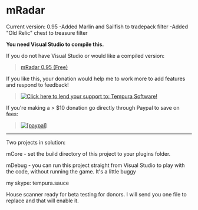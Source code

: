 mRadar
======
Current version: 0.95
-Added Marlin and Sailfish to tradepack filter
-Added "Old Relic" chest to treasure filter

**You need Visual Studio to compile this.**

If you do not have Visual Studio or would like a compiled version:

> [mRadar 0.95 (Free)](https://dl.dropboxusercontent.com/u/1232321/mRadar0.95Free.rar)

If you like this, your donation would help me to work more to add features and respond to feedback!

> <a href='https://pledgie.com/campaigns/27247'><img alt='Click here to lend your support to: Tempura Software!' src='https://pledgie.com/campaigns/27247.png?skin_name=chrome' border='0' ></a>

If you're making a > $10 donation go directly through Paypal to save on fees:

> <a href="https://www.paypal.com/cgi-bin/webscr?cmd=_donations&amp;business=XN7WUBK9LJTUY&amp;item_name=mRadar&amp;currency_code=USD&amp;bn=PP%2dDonationsBF%3abtn_donate_SM%2egif%3aNonHosted"><img src="https://www.paypalobjects.com/en_US/i/btn/btn_donate_SM.gif" alt="[paypal]" /></a>


------
Two projects in solution:

mCore - set the build directory of this project to your plugins folder.

mDebug - you can run this project straight from Visual Studio to play with the code, without running the game.  It's a little buggy 

my skype: tempura.sauce

House scanner ready for beta testing for donors.  I will send you one file to replace and that will enable it.